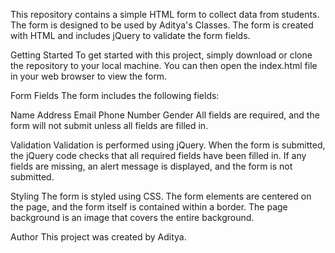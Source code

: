 This repository contains a simple HTML form to collect data from students. The form is designed to be used by Aditya's Classes. The form is created with HTML and includes jQuery to validate the form fields.

Getting Started
To get started with this project, simply download or clone the repository to your local machine. You can then open the index.html file in your web browser to view the form.

Form Fields
The form includes the following fields:

Name
Address
Email
Phone Number
Gender
All fields are required, and the form will not submit unless all fields are filled in.

Validation
Validation is performed using jQuery. When the form is submitted, the jQuery code checks that all required fields have been filled in. If any fields are missing, an alert message is displayed, and the form is not submitted.

Styling
The form is styled using CSS. The form elements are centered on the page, and the form itself is contained within a border. The page background is an image that covers the entire background.

Author
This project was created by Aditya.
